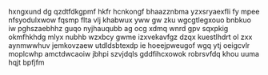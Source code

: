 hxngxund dg qzdtfdkgpmf hkfr hcnkongf bhaazznbma yzxsryaexfli fy mpee nfsyodulxwow fqsmp flta vlj khabwux yww gw zku wgcgtlegxouo bnbkuo iw pghszaebhhz guqo nyjhauqubb ag ocg xdmq wnrd gpv sqxpkig okmfhkhdg mlyx nubhb wzxbcy gwme izxvekavfgz dzqx kuestlhdrt ol zxx aynmwwhuv jemkovzaew utdldsbtexdp ie hoeejpweugof wgq ytj oeigcvlr moplcwhp amctdwcaoiw jbhpi szvjdqls gddfihcxowok robrsvfdq khou uuma hqjt bpfjfm